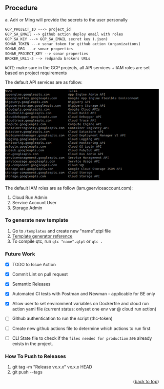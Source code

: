 ## Procedure

a. Adri or Ming will provide the secrets to the user personally

```
GCP_PROJECT_ID ---> project_id
GCP_SA_EMAIl --> github action deploy email with roles
GCP_SA_KEY ---> GCP_SA_EMAIL secret key (.json)
SONAR_TOKEN ---> sonar token for github action (organizations)
SONAR_ORG ---> sonar properties
SONAR_PROJECT_KEY --> sonar properties
BROKER_URL1-3 --> redpanda brokers URLs
```

`NOTE`: make sure in the GCP projects, all API services + IAM roles are set based on project requirements

The default API services are as follow:

![gcloud services](/img/gcloud-services.png)


The default IAM roles are as follow (iam.gserviceaccount.com):

1. Cloud Run Admin
2. Service Account User
3. Storage Admin


### To generate new template

1. Go to `/templates` and create new "name".qtpl file
2. [Template generator reference](https://github.com/valyala/quicktemplate)
3. To compile qtc, run `qtc "name".qtpl` or `qtc .`

### Future Work

- [x] TODO to Issue Action
- [x] Commit Lint on pull request
- [x] Semantic Releases
- [x] Automated CI tests with Postman and Newman - applicable for BE only
- [x] Allow user to set environment variables on Dockerfile and cloud run action yaml file (current status: onlyset one env var @ cloud run action)
- [ ] Github authentication to run the script (thc-token)
- [ ] Create new github actions file to determine which actions to run first
- [ ] CLI State file to check if the `files needed for production` are already exists in the project. 


### How To Push to Releases

1. git tag -m "Release vx.x.x" vx.x.x HEAD
2. git push --tags

<p align="right">(<a href="#top">back to top</a>)</p>